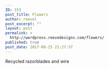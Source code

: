 ```yaml
---
ID: 153
post_title: Flowers
author: reevel
post_excerpt: ""
layout: post
permalink: >
  http://wordpress.reevedesigns.com/flowers/
published: true
post_date: 2017-08-25 21:27:37
---
```

Recycled razorblades and wire